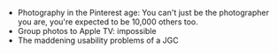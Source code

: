 * Photography in the Pinterest age: You can't just be the photographer you are, you're expected to be 10,000 others too.
* Group photos to Apple TV: impossible
* The maddening usability problems of a JGC

